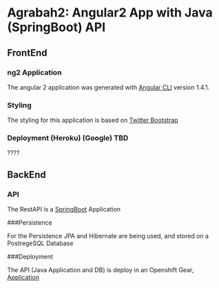 # Agrabah2: Angular2 App with Java (SpringBoot) API

## FrontEnd
### ng2 Application
The angular 2 application was generated with [Angular CLI](https://github.com/angular/angular-cli) version 1.4.1.

### Styling

The styling for this application is based on [Twitter Bootstrap](https://getbootstrap.com)

### Deployment (Heroku) (Google) TBD

????

## BackEnd
### API 

The RestAPI is a [SpringBoot](https://spring.io/) Application

###Persistence

For the Persistence JPA and Hibernate are being used, and stored on a PostregeSQL Database

###Deployment

The API (Java Application and DB) is deploy in an Openshift Gear, [Application](http://agrabah2-pallares.rhcloud.com/)
